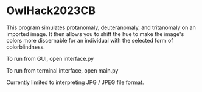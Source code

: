 # OwlHack2023CB

This program simulates protanomaly, deuteranomaly, and tritanomaly on an imported image. It then allows you to shift the hue to make the image's colors more discernable for an individual with the selected form of colorblindness.

To run from GUI, open interface.py

To run from terminal interface, open main.py

Currently limited to interpreting JPG / JPEG file format.

